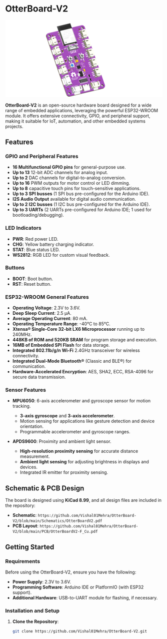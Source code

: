 # OtterBoard-V2

![OtterBoard-V2 Image](https://github.com/Vishal01Mehra/OtterBoard-V2/blob/main/Images/OtterBoardV2%20Background%20Removed.png?raw=true)

**OtterBoard-V2** is an open-source hardware board designed for a wide range of embedded applications, leveraging the powerful ESP32-WROOM module. It offers extensive connectivity, GPIO, and peripheral support, making it suitable for IoT, automation, and other embedded systems projects.

## Features

### GPIO and Peripheral Features

- **16 Multifunctional GPIO pins** for general-purpose use.
- **Up to 13** 12-bit ADC channels for analog input.
- **Up to 2** DAC channels for digital-to-analog conversion.
- **Up to 16** PWM outputs for motor control or LED dimming.
- **Up to 8** capacitive touch pins for touch-sensitive applications.
- **Up to 3 SPI busses** (1 SPI bus pre-configured for the Arduino IDE).
- **I2S Audio Output** available for digital audio communication.
- **Up to 2 I2C busses** (1 I2C bus pre-configured for the Arduino IDE).
- **Up to 3 UARTs** (2 UARTs pre-configured for Arduino IDE; 1 used for bootloading/debugging).

### LED Indicators

- **PWR**: Red power LED.
- **CHG**: Yellow battery charging indicator.
- **STAT**: Blue status LED.
- **WS2812**: RGB LED for custom visual feedback.

### Buttons

- **BOOT**: Boot button.
- **RST**: Reset button.

### ESP32-WROOM General Features

- **Operating Voltage**: 2.3V to 3.6V.
- **Deep Sleep Current**: 2.5 µA.
- **Average Operating Current**: 80 mA.
- **Operating Temperature Range**: -40°C to 85°C.
- **Xtensa® Single-Core 32-bit LX6 Microprocessor** running up to 240MHz.
- **448KB of ROM and 520KB SRAM** for program storage and execution.
- **16MB of Embedded SPI Flash** for data storage.
- **Integrated 802.11b/g/n Wi-Fi** 2.4GHz transceiver for wireless connectivity.
- **Integrated Dual-Mode Bluetooth®** (Classic and BLE®) for communication.
- **Hardware-Accelerated Encryption**: AES, SHA2, ECC, RSA-4096 for secure data transmission.

### Sensor Features

- **MPU6050**: 6-axis accelerometer and gyroscope sensor for motion tracking.
  - **3-axis gyroscope** and **3-axis accelerometer**.
  - Motion sensing for applications like gesture detection and device orientation.
  - Programmable accelerometer and gyroscope ranges.
  
- **APDS9600**: Proximity and ambient light sensor.
  - **High-resolution proximity sensing** for accurate distance measurement.
  - **Ambient light sensing** for adjusting brightness in displays and devices.
  - Integrated IR emitter for proximity sensing.

## Schematic & PCB Design

The board is designed using **KiCad 8.99**, and all design files are included in the repository:

- **Schematic**: `https://github.com/Vishal01Mehra/OtterBoard-V2/blob/main/Schematics/OtterBoardV2.pdf`
- **PCB Layout**: `https://github.com/Vishal01Mehra/OtterBoard-V2/blob/main/PCB/OtterBoardV2-F_Cu.pdf`

## Getting Started

### Requirements

Before using the OtterBoard-V2, ensure you have the following:

- **Power Supply**: 2.3V to 3.6V.
- **Programming Software**: Arduino IDE or PlatformIO (with ESP32 support).
- **Additional Hardware**: USB-to-UART module for flashing, if necessary.

### Installation and Setup

1. **Clone the Repository**:
   ```bash
   git clone https://github.com/Vishal01Mehra/OtterBoard-V2.git
